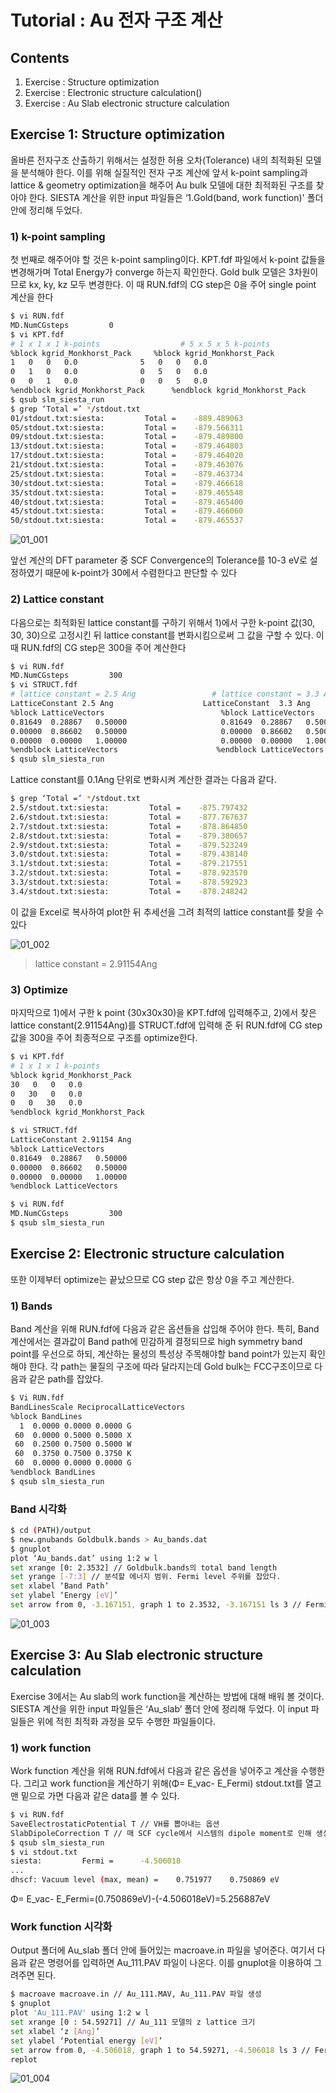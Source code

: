Tutorial : Au 전자 구조 계산
=========================
  
  

## Contents

1. Exercise : Structure optimization
2. Exercise : Electronic structure calculation()
3. Exercise : Au Slab electronic structure calculation  
  
  
  
  
  

## Exercise 1: Structure optimization

올바른 전자구조 산출하기 위해서는 설정한 허용 오차(Tolerance) 내의 최적화된 모델을 분석해야 한다. 이를 위해 실질적인 전자 구조 계산에 앞서 k-point sampling과 lattice & geometry optimization을 해주어 Au bulk 모델에 대한 최적화된 구조를 찾아야 한다. SIESTA 계산을 위한 input 파일들은 ‘1.Gold(band, work function)' 폴더 안에 정리해 두었다.

### 1) k-point sampling
첫 번째로 해주어야 할 것은 k-point sampling이다. KPT.fdf 파일에서 k-point 값들을 변경해가며 Total Energy가 converge 하는지 확인한다. Gold bulk 모델은 3차원이므로 kx, ky, kz 모두 변경한다. 이 때 RUN.fdf의 CG step은 0을 주어 single point 계산을 한다

```bash
$ vi RUN.fdf
MD.NumCGsteps         0
$ vi KPT.fdf
# 1 x 1 x 1 k-points                  # 5 x 5 x 5 k-points
%block kgrid_Monkhorst_Pack	    %block kgrid_Monkhorst_Pack
1   0   0   0.0			     5   0   0   0.0
0   1   0   0.0			     0   5   0   0.0
0   0   1   0.0			     0   0   5   0.0
%endblock kgrid_Monkhorst_Pack	    %endblock kgrid_Monkhorst_Pack
$ qsub slm_siesta_run
$ grep ‘Total =’ */stdout.txt
01/stdout.txt:siesta:         Total =    -889.489063
05/stdout.txt:siesta:         Total =    -879.566311
09/stdout.txt:siesta:         Total =    -879.489800
13/stdout.txt:siesta:         Total =    -879.464803
17/stdout.txt:siesta:         Total =    -879.464020
21/stdout.txt:siesta:         Total =    -879.463076
25/stdout.txt:siesta:         Total =    -879.463734
30/stdout.txt:siesta:         Total =    -879.466618
35/stdout.txt:siesta:         Total =    -879.465548
40/stdout.txt:siesta:         Total =    -879.465400
45/stdout.txt:siesta:         Total =    -879.466060
50/stdout.txt:siesta:         Total =    -879.465537

```

![01_001](img/01/01_001.jpg)

앞선 계산의 DFT parameter 중 SCF Convergence의 Tolerance를 10-3 eV로 설정하였기 때문에 k-point가 30에서 수렴한다고 판단할 수 있다


### 2) Lattice constant
다음으로는 최적화된 lattice constant를 구하기 위해서 1)에서 구한 k-point 값(30, 30, 30)으로 고정시킨 뒤 lattice constant를 변화시킴으로써 그 값을 구할 수 있다.  이 때 RUN.fdf의 CG step은 300을 주어 계산한다

```bash
$ vi RUN.fdf
MD.NumCGsteps         300
$ vi STRUCT.fdf
# lattice constant = 2.5 Ang                 # lattice constant = 3.3 Ang
LatticeConstant	2.5 Ang                    LatticeConstant	3.3 Ang
%block LatticeVectors                          %block LatticeVectors
0.81649  0.28867   0.50000                     0.81649  0.28867   0.50000
0.00000  0.86602   0.50000                     0.00000  0.86602   0.50000
0.00000  0.00000   1.00000                     0.00000  0.00000   1.00000
%endblock LatticeVectors                      %endblock LatticeVectors
$ qsub slm_siesta_run
```
Lattice constant를 0.1Ang 단위로 변화시켜 계산한 결과는 다음과 같다.

```bash
$ grep ‘Total =’ */stdout.txt
2.5/stdout.txt:siesta:         Total =    -875.797432
2.6/stdout.txt:siesta:         Total =    -877.767637
2.7/stdout.txt:siesta:         Total =    -878.864850
2.8/stdout.txt:siesta:         Total =    -879.380657
2.9/stdout.txt:siesta:         Total =    -879.523249
3.0/stdout.txt:siesta:         Total =    -879.438140
3.1/stdout.txt:siesta:         Total =    -879.217551
3.2/stdout.txt:siesta:         Total =    -878.923570
3.3/stdout.txt:siesta:         Total =    -878.592923
3.4/stdout.txt:siesta:         Total =    -878.248242
```

이 값을 Excel로 복사하여 plot한 뒤 추세선을 그려 최적의 lattice constant를 찾을 수 있다

![01_002](img/01/01_002.jpg)

> lattice constant = 2.91154Ang


### 3) Optimize
마지막으로 1)에서 구한 k point (30x30x30)을 KPT.fdf에 입력해주고, 2)에서 찾은 lattice constant(2.91154Ang)를 STRUCT.fdf에 입력해 준 뒤 RUN.fdf에 CG step 값을 300을 주어 최종적으로 구조를 optimize한다.

```bash
$ vi KPT.fdf
# 1 x 1 x 1 k-points 
%block kgrid_Monkhorst_Pack	
30   0   0   0.0
0   30   0   0.0
0   0   30   0.0
%endblock kgrid_Monkhorst_Pack
```
```bash
$ vi STRUCT.fdf
LatticeConstant	2.91154 Ang
%block LatticeVectors
0.81649  0.28867   0.50000
0.00000  0.86602   0.50000
0.00000  0.00000   1.00000
%endblock LatticeVectors
```
```bash
$ vi RUN.fdf
MD.NumCGsteps         300
$ qsub slm_siesta_run
```

## Exercise 2: Electronic structure calculation

또한 이제부터 optimize는 끝났으므로 CG step 값은 항상 0을 주고 계산한다.

### 1) Bands
Band 계산을 위해 RUN.fdf에 다음과 같은 옵션들을 삽입해 주어야 한다. 특히, Band 계산에서는 결과값이 Band path에 민감하게 결정되므로 high symmetry band point를 우선으로 하되, 계산하는 물성의 특성상 주목해야할 band point가 있는지 확인해야 한다. 각 path는 물질의 구조에 따라 달라지는데 Gold bulk는 FCC구조이므로 다음과 같은 path를 잡았다.


```bash
$ Vi RUN.fdf
BandLinesScale ReciprocalLatticeVectors
%block BandLines
  1  0.0000 0.0000 0.0000 G
 60  0.0000 0.5000 0.5000 X
 60  0.2500 0.7500 0.5000 W
 60  0.3750 0.7500 0.3750 K
 60  0.0000 0.0000 0.0000 G
%endblock BandLines
$ qsub slm_siesta_run
```

### Band 시각화

```bash
$ cd (PATH)/output
$ new.gnubands Goldbulk.bands > Au_bands.dat
$ gnuplot
plot ‘Au_bands.dat’ using 1:2 w l
set xrange [0: 2.3532] // Goldbulk.bands의 total band length 
set yrange [-7:3] // 분석할 에너지 범위. Fermi level 주위를 잡았다.
set xlabel ‘Band Path’
set ylabel ‘Energy [eV]’
set arrow from 0, -3.167151, graph 1 to 2.3532, -3.167151 ls 3 // Fermi level plot
```

![01_003](img/01/01_003.jpg)


## Exercise 3: Au Slab electronic structure calculation


Exercise 3에서는 Au slab의 work function을 계산하는 방법에 대해 배워 볼 것이다. SIESTA 계산을 위한 input 파일들은 ‘Au_slab’ 폴더 안에 정리해 두었다. 이 input 파일들은 위에 적힌 최적화 과정을 모두 수행한 파일들이다.

### 1) work function
Work function 계산을 위해 RUN.fdf에서 다음과 같은 옵션을 넣어주고 계산을 수행한다. 그리고 work function을 계산하기 위해(Φ= E_vac- E_Fermi) stdout.txt를 열고 맨 밑으로 가면 다음과 같은 data를 볼 수 있다.


```bash
$ vi RUN.fdf
SaveElectrostaticPotential T // VH를 뽑아내는 옵션
SlabDipoleCorrection T // 매 SCF cycle에서 시스템의 dipole moment로 인해 생성된 진공에서의 전기장을 보정해준다.
$ qsub slm_siesta_run
$ vi stdout.txt
siesta:         Fermi =      -4.506018
...
dhscf: Vacuum level (max, mean) =    0.751977    0.750869 eV
```

Φ= E_vac- E_Fermi=(0.750869eV)-(-4.506018eV)=5.256887eV


### Work function 시각화

Output 폴더에 Au_slab 폴더 안에 들어있는 macroave.in 파일을 넣어준다. 여기서 다음과 같은 명령어를 입력하면 Au_111.PAV 파일이 나온다. 이를 gnuplot을 이용하여 그려주면 된다.

```bash
$ macroave macroave.in // Au_111.MAV, Au_111.PAV 파일 생성
$ gnuplot
plot 'Au_111.PAV' using 1:2 w l
set xrange [0 : 54.59271] // Au_111 모델의 z lattice 크기
set xlabel ‘z [Ang]’
set ylabel ‘Potential energy [eV]’
set arrow from 0, -4.506018, graph 1 to 54.59271, -4.506018 ls 3 // Fermi level plot
replot
```

![01_004](img/01/01_004.jpg)